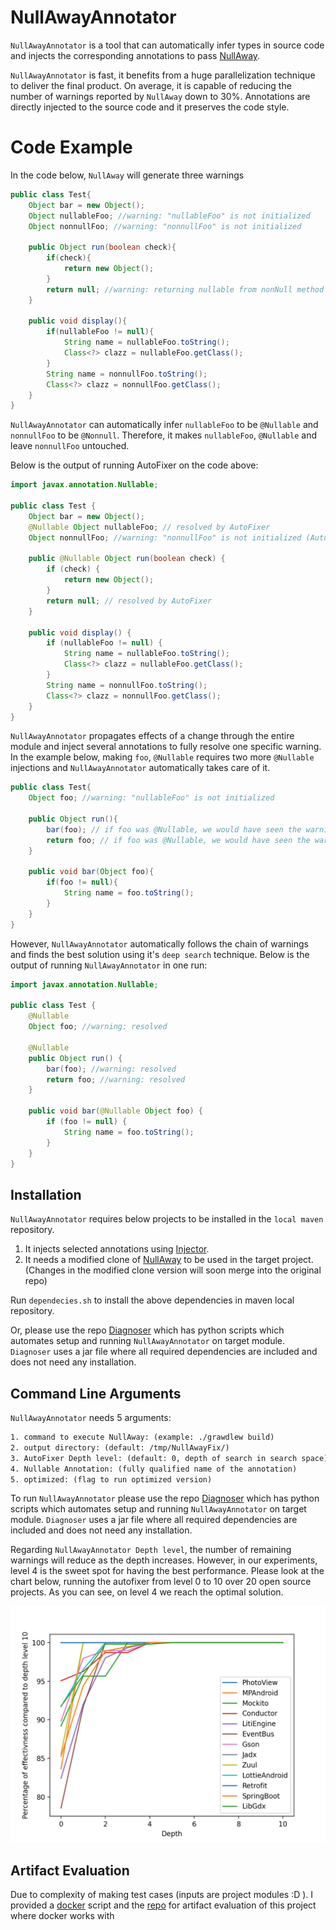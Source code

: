 # NullAwayAnnotator
```NullAwayAnnotator``` is a tool that can automatically infer types in source code and injects the 
corresponding annotations to pass [NullAway](https://github.com/uber/NullAway).

```NullAwayAnnotator``` is fast, it benefits from a huge parallelization technique to deliver the final product. On average, 
it is capable of reducing the number of warnings reported by ```NullAway``` down to 30%. Annotations are directly injected to the source code 
and it preserves the code style.

# Code Example

In the code below, ```NullAway``` will generate three warnings

```java
public class Test{
    Object bar = new Object();
    Object nullableFoo; //warning: "nullableFoo" is not initialized
    Object nonnullFoo; //warning: "nonnullFoo" is not initialized
    
    public Object run(boolean check){
        if(check){
            return new Object();
        }
        return null; //warning: returning nullable from nonNull method
    }
    
    public void display(){
        if(nullableFoo != null){
            String name = nullableFoo.toString();
            Class<?> clazz = nullableFoo.getClass();
        }
        String name = nonnullFoo.toString();
        Class<?> clazz = nonnullFoo.getClass();
    }
}
```

```NullAwayAnnotator``` can automatically infer ```nullableFoo``` to be ```@Nullable``` and ```nonnullFoo``` to be ```@Nonnull```.
Therefore, it makes ```nullableFoo```, ```@Nullable``` and leave ```nonnullFoo``` untouched.

Below is the output of running AutoFixer on the code above:

```java
import javax.annotation.Nullable;

public class Test {
    Object bar = new Object();
    @Nullable Object nullableFoo; // resolved by AutoFixer
    Object nonnullFoo; //warning: "nonnullFoo" is not initialized (AutoFixer will not make it Nullable since it produces a lot more errors).

    public @Nullable Object run(boolean check) {
        if (check) {
            return new Object();
        }
        return null; // resolved by AutoFixer
    }

    public void display() {
        if (nullableFoo != null) {
            String name = nullableFoo.toString();
            Class<?> clazz = nullableFoo.getClass();
        }
        String name = nonnullFoo.toString();
        Class<?> clazz = nonnullFoo.getClass();
    }
}
```

```NullAwayAnnotator``` propagates effects of a change through the entire module and inject several annotations to fully resolve one specific warning.
In the example below, making ```foo```, ```@Nullable``` requires two more ```@Nullable``` injections and ```NullAwayAnnotator``` automatically takes care of it.

```java
public class Test{
    Object foo; //warning: "nullableFoo" is not initialized

    public Object run(){
        bar(foo); // if foo was @Nullable, we would have seen the warning: passing nullable to nonnull param
        return foo; // if foo was @Nullable, we would have seen the warning: returning nullable from non-null method
    }
    
    public void bar(Object foo){
        if(foo != null){
            String name = foo.toString(); 
        }
    }
}
```

However, ```NullAwayAnnotator``` automatically follows the chain of warnings and finds the best solution using it's ```deep search``` technique. 
Below is the output of running ```NullAwayAnnotator``` in one run:

```java
import javax.annotation.Nullable;

public class Test {
    @Nullable
    Object foo; //warning: resolved

    @Nullable
    public Object run() {
        bar(foo); //warning: resolved
        return foo; //warning: resolved
    }

    public void bar(@Nullable Object foo) {
        if (foo != null) {
            String name = foo.toString();
        }
    }
}
```

## Installation

```NullAwayAnnotator``` requires below projects to be installed in the ```local maven``` repository.

1. It injects selected annotations using [Injector](https://github.com/nimakarimipour/Injector). 
2. It needs a modified clone of [NullAway](https://github.com/nimakarimipour/NullAway) to be used in the target project. (Changes in the modified clone version will soon merge into the original repo)


Run ```dependecies.sh``` to install the above dependencies in maven local repository.

Or, please use the repo [Diagnoser](https://github.com/nimakarimipour/Diagnoser) which has python scripts which automates setup and running `NullAwayAnnotator` on target module. ```Diagnoser``` uses a jar file where all required dependencies are included and does not need any installation.

## Command Line Arguments

`NullAwayAnnotator` needs 5 arguments: 
```txt
1. command to execute NullAway: (example: ./grawdlew build)
2. output directory: (default: /tmp/NullAwayFix/)
3. AutoFixer Depth level: (default: 0, depth of search in search space)
4. Nullable Annotation: (fully qualified name of the annotation)
5. optimized: (flag to run optimized version)
```
To run `NullAwayAnnotator` please use the repo [Diagnoser](https://github.com/nimakarimipour/Diagnoser) which has python scripts which automates setup and running `NullAwayAnnotator` on target module. ```Diagnoser``` uses a jar file where all required dependencies are included and does not need any installation.

Regarding `NullAwayAnnotator Depth level`, the number of remaining warnings will reduce as the depth increases. However, in our experiments, 
level 4 is the sweet spot for having the best performance. Please look at the chart below, running the autofixer from level 0 to 10 over 20 open source projects. As you can see, on level 4 we reach the optimal solution.

![image info](./pics/depth.png)


## Artifact Evaluation

Due to complexity of making test cases (inputs are project modules :D ). I provided a [docker](https://github.com/nimakarimipour/DiagnoserDocker) script and the [repo](https://github.com/nimakarimipour/Docker_AE_NA) for artifact evaluation of this project where docker works with
